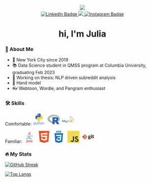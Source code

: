 
<div id="header" align="center">
  <img src="https://media.giphy.com/media/TvVAUNS3tfqaQ/giphy.gif">
</div>

<div id="badges" align="center">
  <a href="https://www.linkedin.com/in/ekim1396/">
    <img src="https://img.shields.io/badge/resume-blue?style=for-the-badge&logo=linkedin&logoColor=white" alt="LinkedIn Badge"/>
  </a>
   <a href="https://www.juliakim.me">
    <img src="https://img.shields.io/badge/website-beige?style=for-the-badge&Color=pink"/>
  </a>
  <a href="https://www.instagram.com/jimkulia">
    <img src="https://img.shields.io/badge/modeling-pink?style=for-the-badge&logo=instagram&logoColor=white" alt="Instagram Badge"/>
  </a>
</div>
<h1 align="center">
  hi, I'm Julia
</h1>

### 🏡 About Me

- 📍 New York City since 2019
- 📚 Data Science student in QMSS program at Columbia University, graduating Feb 2023
- 🌱 Working on thesis: NLP driven subreddit analysis
- 💅 Hand model
- 👓 Webtoon, Wordle, and Pangram enthusiast

### :hammer_and_wrench: Skills

<div>
Comfortable:
  <img src="https://github.com/devicons/devicon/blob/master/icons/python/python-original-wordmark.svg" title="Python" alt="Python" width="40" height="40"/>&nbsp;
  <img src="https://github.com/devicons/devicon/blob/master/icons/r/r-original.svg" title="r" alt="r" width="40" height="40"/>&nbsp;
  <img src="https://github.com/devicons/devicon/blob/master/icons/mysql/mysql-original-wordmark.svg" title="MySQL"  alt="MySQL" width="40" height="40"/>&nbsp;
  
Familiar:
  <img src="https://github.com/devicons/devicon/blob/master/icons/java/java-original-wordmark.svg" title="Java" alt="Java" width="40" height="40"/>&nbsp;
  <img src="https://github.com/devicons/devicon/blob/master/icons/html5/html5-original.svg" title="HTML5" alt="HTML" width="40" height="40"/>&nbsp;
  <img src="https://github.com/devicons/devicon/blob/master/icons/css3/css3-plain-wordmark.svg"  title="CSS3" alt="CSS" width="40" height="40"/>&nbsp;
  <img src="https://github.com/devicons/devicon/blob/master/icons/javascript/javascript-original.svg" title="JavaScript" alt="JavaScript" width="40" height="40"/>&nbsp;
  <img src="https://github.com/devicons/devicon/blob/master/icons/git/git-original-wordmark.svg" title="Git" alt="Git" width="40" height="40"/>&nbsp;
</div>

### :fire: My Stats

[![GitHub Streak](http://github-readme-streak-stats.herokuapp.com?user=ekimz&theme=dark&background=000000)](https://git.io/streak-stats)

[![Top Langs](https://github-readme-stats.vercel.app/api/top-langs/?username=ekimz&layout=compact&theme=vision-friendly-dark)](https://github.com/anuraghazra/github-readme-stats)
